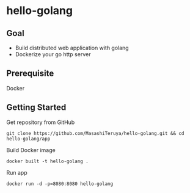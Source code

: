 # hello-golang

## Goal
- Build distributed web application with golang
- Dockerize your go http server

## Prerequisite
Docker

## Getting Started

Get repository from GitHub
```
git clone https://github.com/MasashiTeruya/hello-golang.git && cd hello-golang/app
```

Build Docker image
```
docker built -t hello-golang .
```

Run app
```
docker run -d -p=8080:8080 hello-golang
```
